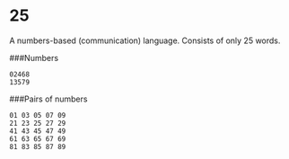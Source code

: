 25
==
A numbers-based (communication) language. Consists of only 25 words.

###Numbers
~~~
02468
13579
~~~
###Pairs of numbers
~~~
01 03 05 07 09
21 23 25 27 29
41 43 45 47 49
61 63 65 67 69
81 83 85 87 89
~~~
